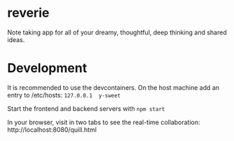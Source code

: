 # reverie
Note taking app for all of your dreamy, thoughtful, deep thinking and shared ideas. 

# Development

It is recommended to use the devcontainers.  On the host machine add an entry to /etc/hosts: `127.0.0.1  y-sweet`

Start the frontend and backend servers with
`npm start`

In your browser, visit in two tabs to see the real-time collaboration: http://localhost:8080/quill.html 
